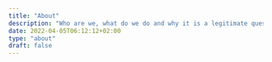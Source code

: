 ```yaml
---
title: "About"
description: "Who are we, what do we do and why it is a legitimate question?"
date: 2022-04-05T06:12:12+02:00
type: "about"
draft: false
---
```


